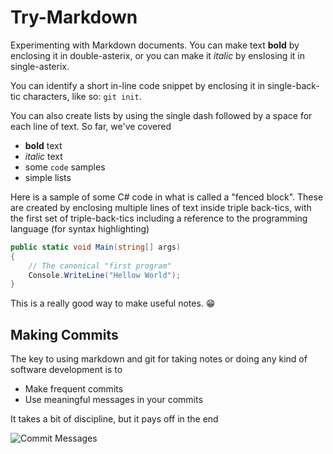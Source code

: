# Try-Markdown

Experimenting with Markdown documents. You can make text **bold** by enclosing it in double-asterix, or you can make it *italic* by enslosing it in single-asterix.

You can identify a short in-line code snippet by enclosing it in single-back-tic characters, like so: `git init`.

You can also create lists by using the single dash followed by a space for each line of text. So far, we've covered

- **bold** text
- *italic* text
 - some `code` samples
 - simple lists
 
 Here is a sample of some C# code in what is called a "fenced block". These are created by enclosing multiple lines of text inside triple back-tics, with the first set of triple-back-tics including a reference to the programming language (for syntax highlighting)

```csharp
public static void Main(string[] args)
{
    // The canonical "first program"
    Console.WriteLine("Hellow World");
}
```

This is a really good way to make useful notes. 😁

## Making Commits

The key to using markdown and git for taking notes or doing any kind of software development is to 

- Make frequent commits
- Use meaningful messages in your commits

It takes a bit of discipline, but it pays off in the end

![Commit Messages](https://imgs.xkcd.com/comics/git_commit.png)